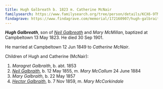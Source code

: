 ```yaml
---
title: Hugh Galbreath b. 1823 m. Catherine McNair
familysearch: https://www.familysearch.org/tree/person/details/KCX6-9TM
findagrave: https://www.findagrave.com/memorial/172160907/hugh-galbraith
---
```

***Hugh Galbreath***, son of *[Neil Galbreath](galbraith-neil-1788.md)* and *Mary McMillan*, 
baptized at Campbeltown  13 May 1823.  He died 30 Sep 1901.

He married at Campbeltown 12 Jun 1849 to *Catherine McNair*.

Children of Hugh and Catherine (McNair):

1. *Maragret Galbraith*, b. abt. 1853
2. *[Neil Galbraith](galbraith-neil-1855-mccallum.md)*, b. 12 May 1855, m. *Mary McCallum* 24 June 1884
3. *Mary Galbraith*, b. 22 May 1857
4. *[Hector Galbraith](galbraith-hector-1859-mccorkindale.md)*, b. 7 Nov 1859, m. *Mary McCorkindale*


